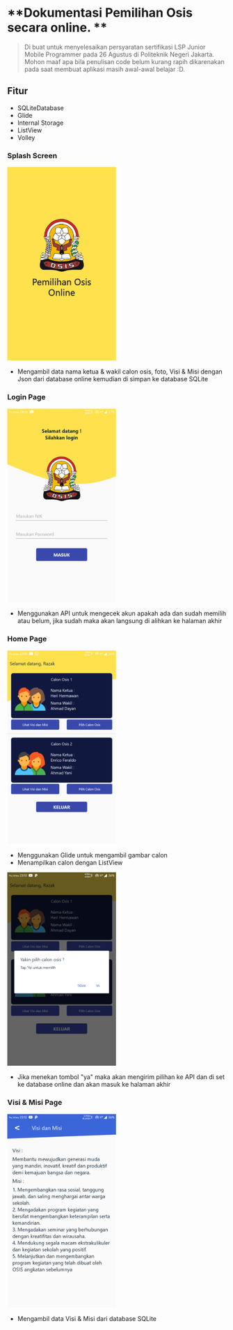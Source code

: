 # **Dokumentasi Pemilihan Osis secara online. **

> Di buat untuk menyelesaikan persyaratan sertifikasi LSP Junior Mobile Programmer pada 26 Agustus di Politeknik Negeri Jakarta.
> Mohon maaf apa bila penulisan code belum kurang rapih dikarenakan pada saat membuat aplikasi masih awal-awal belajar :D.

## Fitur

* SQLiteDatabase
* Glide
* Internal Storage
* ListView
* Volley

### Splash Screen
<img src="https://raw.githubusercontent.com/heri1876/Pemilihan-Osis/master/Assets/UI/1.%20SplashScreen/1.%20SplashScreen.png" alt="Splash Screen" width="250">

* Mengambil data nama ketua & wakil calon osis, foto, Visi & Misi dengan Json dari database online kemudian di simpan ke database SQLite

### Login Page
<img src="https://raw.githubusercontent.com/heri1876/Pemilihan-Osis/master/Assets/UI/2.%20Login%20Page/2.%20Login%20Page.png" alt="Login Page" width="250">

* Menggunakan API untuk mengecek akun apakah ada dan sudah memilih atau belum, jika sudah maka akan langsung di alihkan ke halaman akhir

### Home Page
<img src="https://raw.githubusercontent.com/heri1876/Pemilihan-Osis/master/Assets/UI/3.%20Home%20Page/3.%20Home%20Page.png" alt="Home Page" width="250">

* Menggunakan Glide untuk mengambil gambar calon
* Menampilkan calon dengan ListView


<img src="https://raw.githubusercontent.com/heri1876/Pemilihan-Osis/master/Assets/UI/3.%20Home%20Page/3.%20Home%20Page%20(Klik%20memilih).png" alt="Home Page ketika memilih" width="250">

* Jika menekan tombol "ya" maka akan mengirim pilihan ke API dan di set ke database online dan akan masuk ke halaman akhir

### Visi & Misi Page
<img src="https://github.com/heri1876/Pemilihan-Osis/blob/master/Assets/UI/4.%20Visi%20%26%20Misi%20Page/4.%20Visi%20%26%20Misi%20Page.png" alt="Visi & Misi Page" width="250">

* Mengambil data Visi & Misi dari database SQLite
